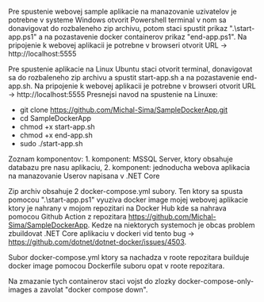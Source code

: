Pre spustenie webovej sample aplikacie na manazovanie uzivatelov je potrebne v systeme Windows otvorit Powershell terminal v nom sa donavigovat do rozbaleneho zip archivu, potom staci spustit prikaz ".\start-app.ps1" a na pozastavenie docker containerov prikaz "end-app.ps1". Na pripojenie k webovej aplikacii je potrebne v browseri otvorit URL -> http://localhost:5555

Pre spustenie aplikacie na Linux Ubuntu staci otvorit terminal, donavigovat sa do rozbaleneho zip archivu a spustit start-app.sh a na pozastavenie end-app.sh. Na pripojenie k webovej aplikacii je potrebne v browseri otvorit URL -> http://localhost:5555
Presnejsi navod na spustenie na Linuxe:
- git clone https://github.com/Michal-Sima/SampleDockerApp.git
- cd SampleDockerApp
- chmod +x start-app.sh
- chmod +x end-app.sh
- sudo ./start-app.sh

Zoznam komponentov: 1. komponent: MSSQL Server, ktory obsahuje databazu pre nasu aplikaciu, 2. komponent: jednoducha webova aplikacia na manazovanie Userov napisana v .NET Core

Zip archiv obsahuje 2 docker-compose.yml subory. Ten ktory sa spusta pomocou ".\start-app.ps1" vyuziva docker image mojej webovej aplikacie ktory je nahrany v mojom repozitari na Docker Hub kde sa nahrava pomocou Github Action z repozitara https://github.com/Michal-Sima/SampleDockerApp. Kedze na niektorych systemoch je obcas problem zbuildovat .NET Core aplikaciu v dockeri vid tento bug -> https://github.com/dotnet/dotnet-docker/issues/4503.

Subor docker-compose.yml ktory sa nachadza v roote repozitara builduje docker image pomocou Dockerfile suboru opat v roote repozitara.

Na zmazanie tych containerov staci vojst do zlozky docker-compose-only-images a zavolat "docker compose down".

